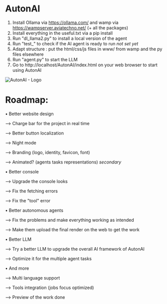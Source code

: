 # AutonAI
1. Install Ollama via https://ollama.com/ and wamp via https://wampserver.aviatechno.net/ (+ all the packages)
2. Install everything in the useful.txt via a pip install
3. Run "dl_llama2.py" to install a local version of the agent
4. Run "test_" to check if the AI agent is ready to run *not set yet*
5. Adapt structure : put the html/css/js files in www/ from wamp and the py files elsewhere
6. Run "agent.py" to start the LLM
7. Go to http://localhost/AutonAI/index.html on your web browser to start using AutonAI

![AutonAI - Logo](https://github.com/user-attachments/assets/a233199c-266d-45dd-be3c-118b1be7495e)

# Roadmap:

• Better website design

  --> Charge bar for the project in real time
  
  --> Better button localization
  
  --> Night mode
  
  --> Branding (logo, identity, favicon, font)
  
  --> Animated? (agents tasks representations) *secondary*
  

• Better console

  --> Upgrade the console looks
  
  --> Fix the fetching errors
  
  --> Fix the "tool" error
  

• Better autonomous agents

  --> Fix the problems and make everything working as intended
  
  --> Make them upload the final render on the web to get the work
  

• Better LLM

  --> Try a better LLM to upgrade the overall AI framework of AutonAI
  
  --> Optimize it for the multiple agent tasks
  

• And more

--> Multi language support

--> Tools integration (jobs focus optimized)

--> Preview of the work done

